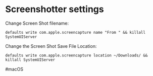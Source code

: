 # Screenshotter settings

Change Screen Shot filename:

```shell
defaults write com.apple.screencapture name "From " && killall SystemUIServer
```

Change the Screen Shot Save File Location:

```shell
defaults write com.apple.screencapture location ~/Downloads/ && killall SystemUIServer
```

#macOS 